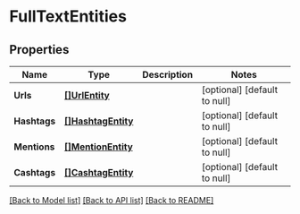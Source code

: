 # FullTextEntities

## Properties
Name | Type | Description | Notes
------------ | ------------- | ------------- | -------------
**Urls** | [**[]UrlEntity**](UrlEntity.md) |  | [optional] [default to null]
**Hashtags** | [**[]HashtagEntity**](HashtagEntity.md) |  | [optional] [default to null]
**Mentions** | [**[]MentionEntity**](MentionEntity.md) |  | [optional] [default to null]
**Cashtags** | [**[]CashtagEntity**](CashtagEntity.md) |  | [optional] [default to null]

[[Back to Model list]](../README.md#documentation-for-models) [[Back to API list]](../README.md#documentation-for-api-endpoints) [[Back to README]](../README.md)

